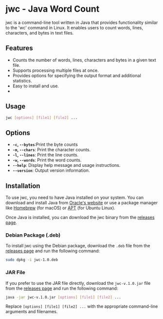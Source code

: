 # jwc - Java Word Count

jwc is a command-line tool written in Java that provides functionality similar to the 'wc' command in Linux. It enables users to count words, lines, characters, and bytes in text files.

## Features

- Counts the number of words, lines, characters and bytes in a given text file.
- Supports processing multiple files at once.
- Provides options for specifying the output format and additional statistics.
- Easy to install and use.
- 
## Usage

```bash
jwc [options] [file1] [file2] ...
```

## Options
- **`-c`, `--bytes`**:Print the byte counts
- **`-m`, `--chars`**: Print the character counts.
- **`-l`, `--lines`**: Print the line counts.
- **`-w`, `--words`**: Print the word counts.
- **`--help`**: Display help message and usage instructions.
- **`--version`**: Output version information.

## Installation

To use jwc, you need to have Java installed on your system. You can download and install Java from [Oracle's website](https://www.oracle.com/java/technologies/javase-jdk11-downloads.html) or use a package manager like [Homebrew](https://brew.sh/) (for macOS) or [APT](https://help.ubuntu.com/community/AptGet/Howto) (for Ubuntu Linux).

Once Java is installed, you can download the jwc binary from the [releases page](https://github.com/ManishDait/java-wordcount/releases).

### Debian Package (.deb)

To install jwc using the Debian package, download the `.deb` file from the [releases page](https://github.com/ManishDait/java-wordcount/releases) and run the following command:

```bash
sudo dpkg -i jwc-1.0.deb
```

### JAR File

If you prefer to use the JAR file directly, download the `jwc-v.1.0.jar` file from the [releases page](https://github.com/ManishDait/java-wordcount/releases) and run the following command:

```bash
java -jar jwc-v.1.0.jar [options] [file1] [file2] ...
```
Replace `[options] [file1] [file2] ...` with the appropriate command-line arguments and filenames.
